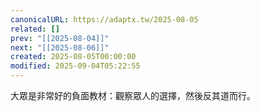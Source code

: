 ```yaml
---
canonicalURL: https://adaptx.tw/2025-08-05
related: []
prev: "[[2025-08-04]]"
next: "[[2025-08-06]]"
created: 2025-08-05T00:00:00
modified: 2025-09-04T05:22:55
---
```


大眾是非常好的負面教材：觀察眾人的選擇，然後反其道而行。
